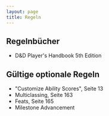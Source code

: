 ```yaml
---
layout: page
title: Regeln
---
```


## Regelnbücher
* D&D Player's Handbook 5th Edition

## Gültige optionale Regeln
* "Customize Ability Scores", Seite 13
* Multiclassing, Seite 163
* Feats, Seite 165
* Milestone Advancement






